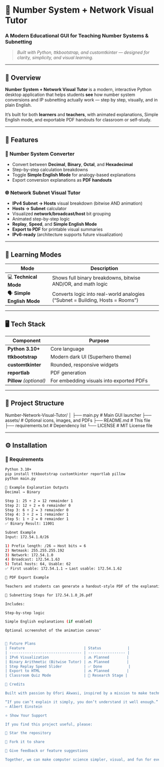 # 🧮 Number System + Network Visual Tutor  
### A Modern Educational GUI for Teaching Number Systems & Subnetting  
> _Built with Python, ttkbootstrap, and customtkinter — designed for clarity, simplicity, and visual learning._

---

## 📘 Overview

**Number System + Network Visual Tutor** is a modern, interactive Python desktop application that helps students **see** how number system conversions and IP subnetting actually work — step by step, visually, and in plain English.

It’s built for both **learners** and **teachers**, with animated explanations, Simple English mode, and exportable PDF handouts for classroom or self-study.

---

## 🌟 Features

### 🔢 Number System Converter
- Convert between **Decimal**, **Binary**, **Octal**, and **Hexadecimal**
- Step-by-step calculation breakdowns
- Toggle **Simple English Mode** for analogy-based explanations  
- Export conversion explanations as **PDF handouts**

### 🌐 Network Subnet Visual Tutor
- **IPv4 Subnet → Hosts** visual breakdown (bitwise AND animation)
- **Hosts → Subnet** calculator
- Visualized **network/broadcast/host** bit grouping
- Animated step-by-step logic
- **Replay**, **Speed**, and **Simple English Mode**
- **Export to PDF** for printable visual summaries  
- **IPv6-ready** (architecture supports future visualization)

---

## 🧠 Learning Modes

| Mode | Description |
|------|--------------|
| 💻 **Technical Mode** | Shows full binary breakdowns, bitwise AND/OR, and math logic |
| 🗣️ **Simple English Mode** | Converts logic into real-world analogies (“Subnet = Building, Hosts = Rooms”) |

---

## 🖥️ Tech Stack

| Component | Purpose |
|------------|----------|
| **Python 3.10+** | Core language |
| **ttkbootstrap** | Modern dark UI (Superhero theme) |
| **customtkinter** | Rounded, responsive widgets |
| **reportlab** | PDF generation |
| **Pillow** *(optional)* | For embedding visuals into exported PDFs |

---

## 🧩 Project Structure

Number-Network-Visual-Tutor/
│
├── main.py # Main GUI launcher
├── assets/ # Optional icons, images, and PDFs
├── README.md # This file
├── requirements.txt # Dependency list
└── LICENSE # MIT License file


---

## ⚙️ Installation

### 🐍 Requirements
```bash
Python 3.10+
pip install ttkbootstrap customtkinter reportlab pillow
python main.py

📄 Example Explanation Outputs
Decimal → Binary

Step 1: 25 ÷ 2 = 12 remainder 1
Step 2: 12 ÷ 2 = 6 remainder 0
Step 3: 6 ÷ 2 = 3 remainder 0
Step 4: 3 ÷ 2 = 1 remainder 1
Step 5: 1 ÷ 2 = 0 remainder 1
✅ Binary Result: 11001

Subnet Example
Input: 172.54.1.0/26

1) Prefix length: /26 → Host bits = 6  
2) Netmask: 255.255.255.192  
3) Network: 172.54.1.0  
4) Broadcast: 172.54.1.63  
5) Total hosts: 64, Usable: 62  
✅ First usable: 172.54.1.1 → Last usable: 172.54.1.62

💾 PDF Export Example

Teachers and students can generate a handout-style PDF of the explanation:

📄 Subnetting Steps for 172.54.1.0_26.pdf

Includes:

Step-by-step logic

Simple English explanations (if enabled)

Optional screenshot of the animation canvas"


🚀 Future Plans
| Feature                           | Status            |
| --------------------------------- | ----------------- |
| IPv6 Visualization                | 🔜 Planned        |
| Binary Arithmetic (Bitwise Tutor) | 🔜 Planned        |
| Step Replay Speed Slider          | ✅ Done            |
| Export to HTML                    | 🔜 Planned        |
| Classroom Quiz Mode               | 🧠 Research Stage |

💖 Credits

Built with passion by Ofori Akwasi, inspired by a mission to make technical education visual, friendly, and inclusive for everyone.

“If you can’t explain it simply, you don’t understand it well enough.”
— Albert Einstein

⭐ Show Your Support

If you find this project useful, please:

🌟 Star the repository

🍴 Fork it to share

💬 Give feedback or feature suggestions

Together, we can make computer science simpler, visual, and fun for everyone!
